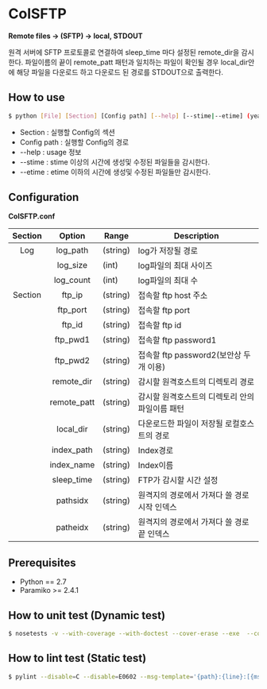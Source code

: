 # ColSFTP

**Remote files -> (SFTP) -> local, STDOUT**

원격 서버에 SFTP 프로토콜로 연결하여 sleep_time 마다 설정된 remote_dir을 감시한다.
파일이름의 끝이 remote_patt 패턴과 일치하는 파일이 확인될 경우 local_dir안에 해당 파일을 다운로드 하고 다운로드 된 경로를 STDOUT으로 출력한다.

## How to use
```Bash
$ python [File] [Section] [Config path] [--help] [--stime|--etime] (year/month/day/hour/minute)
```
- Section : 실행할 Config의 섹션
- Config path : 실행할 Config의 경로
- --help : usage 정보
- --stime : stime 이상의 시간에 생성및 수정된 파일들을 감시한다.
- --etime : etime 이하의 시간에 생성및 수정된 파일들만 감시한다.

## Configuration

**ColSFTP.conf**

|Section |Option      |Range      |Description                                       |
|:------:|:----------:|-----------|--------------------------------------------------|
|Log     | log_path   | (string)  | log가 저장될 경로                                |
|        | log_size   | (int)     | log파일의 최대 사이즈                            |
|        | log_count  | (int)     | log파일의 최대 수                                |
|Section | ftp_ip     | (string)  | 접속할 ftp host 주소                             |
|        | ftp_port   | (string)  | 접속할 ftp port                                  |
|        | ftp_id     | (string)  | 접속할 ftp id                                    |
|        | ftp_pwd1   | (string)  | 접속할 ftp password1                             |
|        | ftp_pwd2   | (string)  | 접속할 ftp password2(보안상 두개 이용)           |
|        | remote_dir | (string)  | 감시할 원격호스트의 디렉토리 경로                |
|        | remote_patt| (string)  | 감시할 원격호스트의 디렉토리 안의 파일이름 패턴  |
|        | local_dir  | (string)  | 다운로드한 파일이 저장될 로컬호스트의 경로       |
|        | index_path | (string)  | Index경로                                        |
|        | index_name | (string)  | Index이름                                        |
|        | sleep_time | (string)  | FTP가 감시할 시간 설정                           |
|        | pathsidx   | (string)  | 원격지의 경로에서 가져다 쓸 경로 시작 인덱스     |
|        | patheidx   | (string)  | 원격지의 경로에서 가져다 쓸 경로 끝 인덱스       |

## Prerequisites
- Python == 2.7
- Paramiko >= 2.4.1

## How to unit test (Dynamic test)
```Bash
$ nosetests -v --with-coverage --with-doctest --cover-erase --exe  --cover-package=. tests/*.py
```

## How to lint test (Static test)
```Bash
$ pylint --disable=C --disable=E0602 --msg-template='{path}:{line}:[{msg_id}({symbol}),{obj}]{msg}' *.py
```
